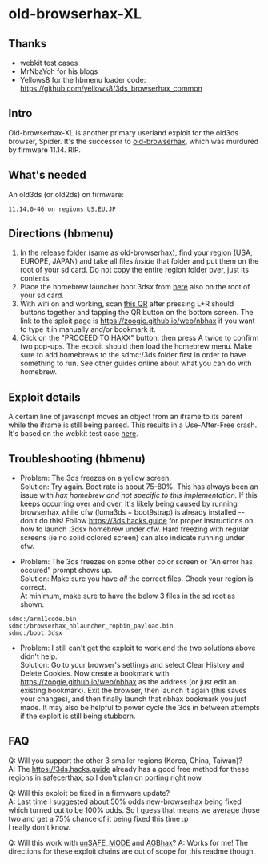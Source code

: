 # old-browserhax-XL

## Thanks 
- webkit test cases 
- MrNbaYoh for his blogs
- Yellows8 for the hbmenu loader code: https://github.com/yellows8/3ds_browserhax_common

## Intro

Old-browserhax-XL is another primary userland exploit for the old3ds browser, Spider. It's the successor to [old-browserhax](https://github.com/zoogie/old-browserhax), which was murdured by firmware 11.14. RIP.

## What's needed

An old3ds (or old2ds) on firmware:<br>
```
11.14.0-46 on regions US,EU,JP
```

## Directions (hbmenu)
1) In the [release folder](https://github.com/zoogie/old-browserhax/releases/download/v1.0/release_old3ds_v1.0.zip) (same as old-browserhax), find your region (USA, EUROPE, JAPAN) and take all files *inside* that folder and put them on the root of your sd card. Do not copy the entire region folder over, just its contents.
2) Place the homebrew launcher boot.3dsx from [here](https://github.com/fincs/new-hbmenu/releases/tag/v2.2.0) also on the root of your sd card.
3) With wifi on and working, scan [this QR](http://api.qrserver.com/v1/create-qr-code/?color=000000&bgcolor=FFFFFF&data=https%3A%2F%2Fzoogie.github.io%2Fweb%2Fnbhax&qzone=1&margin=0&size=400x400&ecc=L) after pressing L+R should buttons together and tapping the QR button on the bottom screen. The link to the sploit page is https://zoogie.github.io/web/nbhax if you want to type it in manually and/or bookmark it.
4) Click on the "PROCEED TO HAXX" button, then press A twice to confirm two pop-ups. The exploit should then load the homebrew menu. Make sure to add homebrews to the sdmc:/3ds folder first in order to have something to run. See other guides online about what you can do with homebrew.

## Exploit details

A certain line of javascript moves an object from an iframe to its parent while the iframe is still being parsed. This results in a Use-After-Free crash. It's based on the webkit test case [here](https://github.com/WebKit/WebKit/blob/main/LayoutTests/fast/parser/resources/move-during-parsing-iframe.html).

## Troubleshooting (hbmenu)

- Problem: The 3ds freezes on a yellow screen.<br>
Solution: Try again. Boot rate is about 75-80%. This has always been an issue with *hax homebrew and not specific to this implementation.* If this keeps occurring over and over, it's likely being caused by running browserhax while cfw (luma3ds + boot9strap) is already installed -- don't do this! Follow https://3ds.hacks.guide for proper instructions on how to launch .3dsx homebrew under cfw. Hard freezing with regular screens (ie no solid colored screen) can also indicate running under cfw.

- Problem: The 3ds freezes on some other color screen or "An error has occured" prompt shows up.<br>
Solution: Make sure you have *all* the correct files. Check your region is correct.<br>
At minimum, make sure to have the below 3 files in the sd root as shown.<br>
```
sdmc:/arm11code.bin
sdmc:/browserhax_hblauncher_ropbin_payload.bin
sdmc:/boot.3dsx
```

- Problem: I still can't get the exploit to work and the two solutions above didn't help.<br>
Solution: Go to your browser's settings and select Clear History and Delete Cookies. Now create a bookmark with https://zoogie.github.io/web/nbhax as the address (or just edit an existing bookmark). Exit the browser, then launch it again (this saves your changes), and then finally launch that nbhax bookmark you just made. It may also be helpful to power cycle the 3ds in between attempts if the exploit is still being stubborn.


## FAQ
Q: Will you support the other 3 smaller regions (Korea, China, Taiwan)?<br>
A: The https://3ds.hacks.guide already has a good free method for these regions in safecerthax, so I don't plan on porting right now.

Q: Will this exploit be fixed in a firmware update?<br>
A: Last time I suggested about 50% odds new-browserhax being fixed which turned out to be 100% odds. So I guess that means we average those two and get a 75% chance of it being fixed this time :p<br>I really don't know.

Q: Will this work with [unSAFE_MODE](https://github.com/zoogie/unSAFE_MODE) and [AGBhax](https://github.com/TuxSH/universal-otherapp)?
A: Works for me! The directions for these exploit chains are out of scope for this readme though.